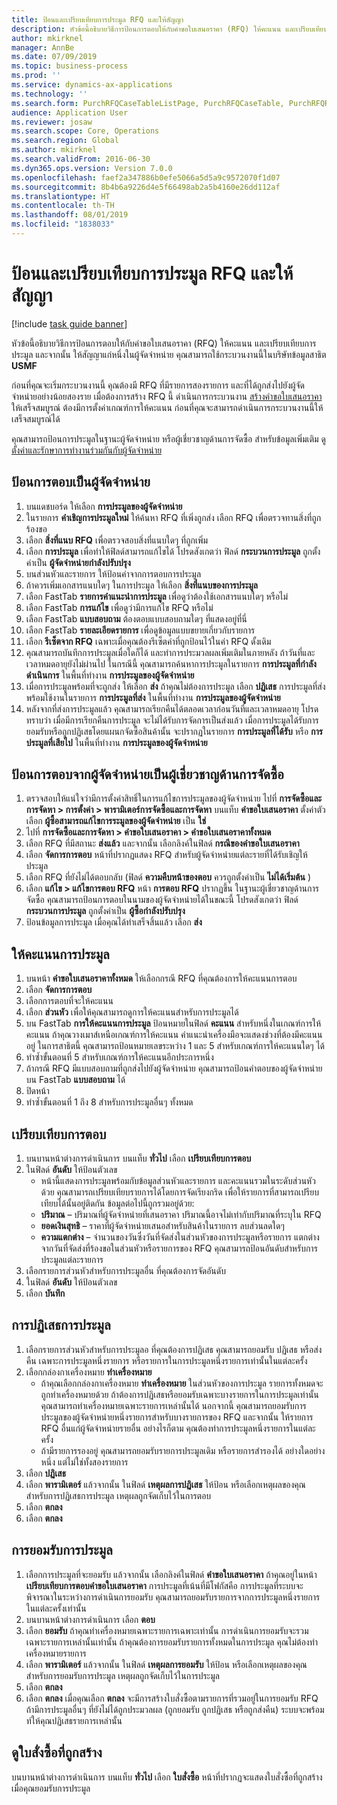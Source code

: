 ```yaml
---
title: ป้อนและเปรียบเทียบการประมูล RFQ และให้สัญญา
description: หัวข้อนี้อธิบายวิธีการป้อนการตอบให้กับคำขอใบเสนอราคา (RFQ) ให้คะแนน และเปรียบเทียบการประมูล และจากนั้น ให้สัญญาแก่หนึ่งในผู้จัดจำหน่าย
author: mkirknel
manager: AnnBe
ms.date: 07/09/2019
ms.topic: business-process
ms.prod: ''
ms.service: dynamics-ax-applications
ms.technology: ''
ms.search.form: PurchRFQCaseTableListPage, PurchRFQCaseTable, PurchRFQReplyTable, PurchRFQCompare, PurchRFQEditLines, PurchRFQEditLinesParameters, PurchTable
audience: Application User
ms.reviewer: josaw
ms.search.scope: Core, Operations
ms.search.region: Global
ms.author: mkirknel
ms.search.validFrom: 2016-06-30
ms.dyn365.ops.version: Version 7.0.0
ms.openlocfilehash: faef2a347886b0efe5066a5d5a9c9572070f1d07
ms.sourcegitcommit: 8b4b6a9226d4e5f66498ab2a5b4160e26dd112af
ms.translationtype: HT
ms.contentlocale: th-TH
ms.lasthandoff: 08/01/2019
ms.locfileid: "1838033"
---
```

# <a name="enter-and-compare-rfq-bids-and-award-contracts"></a>ป้อนและเปรียบเทียบการประมูล RFQ และให้สัญญา

[!include [task guide banner](../../includes/task-guide-banner.md)]

หัวข้อนี้อธิบายวิธีการป้อนการตอบให้กับคำขอใบเสนอราคา (RFQ) ให้คะแนน และเปรียบเทียบการประมูล และจากนั้น ให้สัญญาแก่หนึ่งในผู้จัดจำหน่าย คุณสามารถใช้กระบวนงานนี้ในบริษัทข้อมูลสาธิต **USMF**

ก่อนที่คุณจะเริ่มกระบวนงานนี้ คุณต้องมี RFQ ที่มีรายการสองรายการ และที่ได้ถูกส่งไปยังผู้จัดจำหน่ายอย่างน้อยสองราย เมื่อต้องการสร้าง RFQ นี้ ดำเนินการกระบวนงาน [สร้างคำขอใบเสนอราคา](create-request-quotation.md) ให้เสร็จสมบูรณ์ ต้องมีการตั้งค่าเกณฑ์การให้คะแนน ก่อนที่คุณจะสามารถดำเนินการกระบวนงานนี้ให้เสร็จสมบูรณ์ได้

คุณสามารถป้อนการประมูลในฐานะผู้จัดจำหน่าย หรือผู้เชี่ยวชาญด้านการจัดซื้อ สำหรับข้อมูลเพิ่มเติม ดู [ตั้งค่าและรักษาการทำงานร่วมกันกับผู้จัดจำหน่าย](../set-up-maintain-vendor-collaboration.md)

## <a name="enter-a-reply-as-a-vendor"></a>ป้อนการตอบเป็นผู้จัดจำหน่าย

1. บนแดชบอร์ด ให้เลือก **การประมูลของผู้จัดจำหน่าย**
2. ในรายการ **คำเชิญการประมูลใหม่** ให้ค้นหา RFQ ที่เพิ่งถูกส่ง เลือก RFQ เพื่อตรวจทานสิ่งที่ถูกร้องขอ
3. เลือก **สิ่งที่แนบ RFQ** เพื่อตรวจสอบสิ่งที่แนบใดๆ ที่ถูกเพิ่ม
4. เลือก **การประมูล** เพื่อทำให้ฟิลด์สามารถแก้ไขได้ โปรดสังเกตว่า ฟิลด์ **กระบวนการประมูล** ถูกตั้งค่าเป็น **ผู้จัดจำหน่ายกำลังปรับปรุง**
5. บนส่วนหัวและรายการ ให้ป้อนค่าจากการตอบการประมูล
6. ถ้าควรเพิ่มเอกสารแนบใดๆ ในการประมูล ให้เลือก **สิ่งที่แนบของการประมูล**
7. เลือก FastTab **รายการคำแนะนำการประมูล** เพื่อดูว่าต้องใช้เอกสารแนบใดๆ หรือไม่
8. เลือก FastTab **การแก้ไข** เพื่อดูว่ามีการแก้ไข RFQ หรือไม่
9. เลือก FastTab **แบบสอบถาม** ต้องตอบแบบสอบถามใดๆ ที่แสดงอยู่ที่นี่
10. เลือก FastTab **รายละเอียดรายการ** เพื่อดูข้อมูลแบบขยายเกี่ยวกับรายการ
11. เลือก **รีเซ็ตจาก RFQ** เฉพาะเมื่อคุณต้องรีเซ็ตค่าที่ถูกป้อนไว้ในค่า RFQ ดั้งเดิม
12. คุณสามารถบันทึกการประมูลเมื่อใดก็ได้ และทำการประมวลผลเพิ่มเติมในภายหลัง ถ้าวันที่และเวลาหมดอายุยังไม่ผ่านไป ในกรณีนี้ คุณสามารถค้นหาการประมูลในรายการ **การประมูลที่กำลังดำเนินการ** ในพื้นที่ทำงาน **การประมูลของผู้จัดจำหน่าย**
13. เมื่อการประมูลพร้อมที่จะถูกส่ง ให้เลือก **ส่ง** ถ้าคุณไม่ต้องการประมูล เลือก **ปฏิเสธ** การประมูลที่ส่งพร้อมใช้งานในรายการ **การประมูลที่ส่ง** ในพื้นที่ทำงาน **การประมูลของผู้จัดจำหน่าย**  
14. หลังจากที่ส่งการประมูลแล้ว คุณสามารถเรียกคืนได้ตลอดเวลาก่อนวันที่และเวลาหมดอายุ โปรดทราบว่า เมื่อมีการเรียกคืนการประมูล จะไม่ได้รับการจัดการเป็นส่งแล้ว เมื่อการประมูลได้รับการยอมรับหรือถูกปฏิเสธโดยแผนกจัดซื้อสินค้านั้น จะปรากฏในรายการ **การประมูลที่ได้รับ** หรือ **การประมูลที่เสียไป** ในพื้นที่ทำงาน **การประมูลของผู้จัดจำหน่าย**  

## <a name="enter-a-reply-from-a-vendor-as-a-procurement-professional"></a>ป้อนการตอบจากผู้จัดจำหน่ายเป็นผู้เชี่ยวชาญด้านการจัดซื้อ

1. ตรวจสอบให้แน่ใจว่ามีการตั้งค่าสิทธิ์ในการแก้ไขการประมูลของผู้จัดจำหน่าย ไปที่ **การจัดซื้อและการจัดหา \> การตั้งค่า \> พารามิเตอร์การจัดซื้อและการจัดหา** บนแท็บ **คำขอใบเสนอราคา** ตั้งค่าตัวเลือก **ผู้ซื้อสามารถแก้ไขการระมูลของผู้จัดจำหน่าย** เป็น **ใช่**
2. ไปที่ **การจัดซื้อและการจัดหา \> คำขอใบเสนอราคา \> คำขอใบเสนอราคาทั้งหมด**
3. เลือก RFQ ที่มีสถานะ **ส่งแล้ว** และจากนั้น เลือกลิงค์ในฟิลด์ **กรณีของคำขอใบเสนอราคา**
4. เลือก **จัดการการตอบ** หน้าที่ปรากฏแสดง RFQ สำหรับผู้จัดจำหน่ายแต่ละรายที่ได้รับเชิญให้ประมูล
5. เลือก RFQ ที่ยังไม่ได้ตอบกลับ (ฟิลด์ **ความคืบหน้าของตอบ** ควรถูกตั้งค่าเป็น **ไม่ได้เริ่มต้น** )
6. เลือก **แก้ไข \> แก้ไขการตอบ RFQ** หน้า **การตอบ RFQ** ปรากฏขึ้น ในฐานะผู้เชี่ยวชาญด้านการจัดซื้อ คุณสามารถป้อนการตอบในนามของผู้จัดจำหน่ายได้ในขณะนี้ โปรดสังเกตว่า ฟิลด์ **กระบวนการประมูล** ถูกตั้งค่าเป็น **ผู้ซื้อกำลังปรับปรุง**  
7. ป้อนข้อมูลการประมูล เมื่อคุณได้ทำเสร็จสิ้นแล้ว เลือก **ส่ง**

## <a name="score-the-bids"></a>ให้คะแนนการประมูล

1. บนหน้า **คำขอใบเสนอราคาทั้งหมด** ให้เลือกกรณี RFQ ที่คุณต้องการให้คะแนนการตอบ
2. เลือก **จัดการการตอบ**
3. เลือกการตอบที่จะให้คะแนน
4. เลือก **ส่วนหัว** เพื่อให้คุณสามารถดูการให้คะแนนสำหรับการประมูลได้
5. บน FastTab **การให้คะแนนการประมูล** ป้อนหมายในฟิลด์ **คะแนน** สำหรับหนึ่งในเกณฑ์การให้คะแนน ถ้าคุณวางเมาส์เหนือเกณฑ์การให้คะแนน คำแนะนำเครื่องมือจะแสดงช่วงที่ต้องมีคะแนนอยู่ ในการสาธิตนี้ คุณสามารถป้อนหมายเลขระหว่าง 1 และ 5 สำหรับเกณฑ์การให้คะแนนใดๆ ได้  
6. ทำซ้ำขั้นตอนที่ 5 สำหรับเกณฑ์การให้คะแนนอีกประการหนึ่ง
7. ถ้ากรณี RFQ มีแบบสอบถามที่ถูกส่งไปยังผู้จัดจำหน่าย คุณสามารถป้อนคำตอบของผู้จัดจำหน่ายบน FastTab **แบบสอบถาม** ได้
8. ปิดหน้า
9. ทำซ้ำขั้นตอนที่ 1 ถึง 8 สำหรับการประมูลอื่นๆ ทั้งหมด

## <a name="compare-the-replies"></a>เปรียบเทียบการตอบ

1. บนบานหน้าต่างการดำเนินการ บนแท็บ **ทั่วไป** เลือก **เปรียบเทียบการตอบ**
2. ในฟิลด์ **อันดับ** ให้ป้อนตัวเลข  
    - หน้านี้แสดงการประมูลพร้อมกับข้อมูลส่วนหัวและรายการ และคะแนนรวมในระดับส่วนหัวด้วย คุณสามารถเปรียบเทียบรายการได้โดยการจัดเรียงกริด เพื่อให้รายการที่สามารถเปรียบเทียบได้นั้นอยู่ติดกัน ข้อมูลต่อไปนี้ถูกรวมอยู่ด้วย:
    - **ปริมาณ** – ปริมาณที่ผู้จัดจำหน่ายที่เสนอราคา ปริมาณนี้อาจไม่เท่ากับปริมาณที่ระบุใน RFQ
    - **ยอดเงินสุทธิ** – ราคาที่ผู้จัดจำหน่ายเสนอสำหรับสินค้าในรายการ ลบส่วนลดใดๆ
    - **ความแตกต่าง** – จำนวนของวันซึ่งวันที่จัดส่งในส่วนหัวของการประมูลหรือรายการ แตกต่างจากวันที่จัดส่งที่ร้องขอในส่วนหัวหรือรายการของ RFQ คุณสามารถป้อนอันดับสำหรับการประมูลแต่ละรายการ  
3. เลือกรายการส่วนหัวสำหรับการประมูลอื่น ที่คุณต้องการจัดอันดับ
4. ในฟิลด์ **อันดับ** ให้ป้อนตัวเลข
5. เลือก **บันทึก**

## <a name="reject-a-bid"></a>การปฏิเสธการประมูล

1. เลือกรายการส่วนหัวสำหรับการประมูลอ ที่คุณต้องการปฏิเสธ คุณสามารถยอมรับ ปฏิเสธ หรือส่งคืน เฉพาะการประมูลหนึ่งรายการ หรือรายการในการประมูลหนึ่งรายการเท่านั้นในแต่ละครั้ง
2. เลือกกล่องกาเครื่องหมาย **ทำเครื่องหมาย**  
    - ถ้าคุณเลือกกล่องกาเครื่องหมาย **ทำเครื่องหมาย** ในส่วนหัวของการประมูล รายการทั้งหมดจะถูกทำเครื่องหมายด้วย ถ้าต้องการปฏิเสธหรือยอมรับเฉพาะบางรายการในการประมูลเท่านั้น คุณสามารถทำเครื่องหมายเฉพาะรายการเหล่านั้นได้ นอกจากนี้ คุณสามารถยอมรับการประมูลของผู้จัดจำหน่ายหนึ่งรายการสำหรับบางรายการของ RFQ และจากนั้น ให้รายการ RFQ อื่นแก่ผู้จัดจำหน่ายรายอื่น อย่างไรก็ตาม คุณต้องทำการประมูลหนึ่งรายการในแต่ละครั้ง  
    - ถ้ามีรายการรองอยู่ คุณสามารถยอมรับรายการประมูลเดิม หรือรายการสำรองได้ อย่างใดอย่างหนึ่ง แต่ไม่ใช่ทั้งสองรายการ  
3. เลือก **ปฏิเสธ**
4. เลือก **พารามิเตอร์** แล้วจากนั้น ในฟิลด์ **เหตุผลการปฏิเสธ** ให้ป้อน หรือเลือกเหตุผลของคุณสำหรับการปฏิเสธการประมูล เหตุผลถูกจัดเก็บไว้ในการตอบ  
5. เลือก **ตกลง**
6. เลือก **ตกลง**

## <a name="accept-a-bid"></a>การยอมรับการประมูล

1. เลือกการประมูลที่จะยอมรับ แล้วจากนั้น เลือกลิงค์ในฟิลด์ **คำขอใบเสนอราคา** ถ้าคุณอยู่ในหน้า **เปรียบเทียบการตอบคำขอใบเสนอราคา** การประมูลที่เน้นที่มีโฟกัสคือ การประมูลที่ระบบจะพิจารณาในระหว่างการดำเนินการยอมรับ คุณสามารถยอมรับรายการจากการประมูลหนึ่งรายการในแต่ละครั้งเท่านั้น  
2. บนบานหน้าต่างการดำเนินการ เลือก **ตอบ**
3. เลือก **ยอมรับ** ถ้าคุณทำเครื่องหมายเฉพาะรายการเฉพาะเท่านั้น การดำเนินการยอมรับจะรวมเฉพาะรายการเหล่านั้นเท่านั้น ถ้าคุณต้องการยอมรับรายการทั้งหมดในการประมูล คุณไม่ต้องทำเครื่องหมายรายการ  
4. เลือก **พารามิเตอร์** แล้วจากนั้น ในฟิลด์ **เหตุผลการยอมรับ** ให้ป้อน หรือเลือกเหตุผลของคุณสำหรับการยอมรับการประมูล เหตุผลถูกจัดเก็บไว้ในการประมูล  
5. เลือก **ตกลง**
6. เลือก **ตกลง** เมื่อคุณเลือก **ตกลง** จะมีการสร้างใบสั่งซื้อตามรายการที่รวมอยู่ในการยอมรับ RFQ ถ้ามีการประมูลอื่นๆ ที่ยังไม่ได้ถูกประมวลผล (ถูกยอมรับ ถูกปฏิเสธ หรือถูกส่งคืน) ระบบจะพร้อมท์ให้คุณปฏิเสธรายการเหล่านั้น  

## <a name="view-the-purchase-order-that-is-generated"></a>ดูใบสั่งซื้อที่ถูกสร้าง

บนบานหน้าต่างการดำเนินการ บนแท็บ **ทั่วไป** เลือก **ใบสั่งซื้อ** หน้าที่ปรากฏจะแสดงใบสั่งซื้อที่ถูกสร้าง เมื่อคุณยอมรับการประมูล
